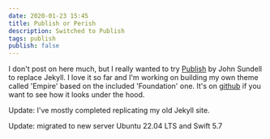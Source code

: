 ```yaml
---
date: 2020-01-23 15:45
title: Publish or Perish
description: Switched to Publish 
tags: publish
publish: false
---
```


I don't post on here much, but I really wanted to try  [Publish](https://github.com/johnsundell/publish) by John Sundell to replace Jekyll. I love it so far and I'm working on building my own theme called 'Empire' based on the included 'Foundation' one.  It's on [github](https://github.com/jamiejenkins/jamiejenkins.com) if you want to see how it looks under the hood. 

Update: I've mostly completed replicating my old Jekyll site. 

Update: migrated to new server Ubuntu 22.04 LTS and Swift 5.7
